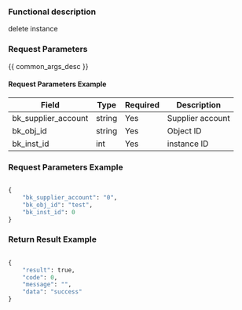 ### Functional description

delete instance

### Request Parameters

{{ common_args_desc }}

#### Request Parameters Example

| Field                |  Type       | Required	   |  Description                            |
|---------------------|-------------|--------|----------------------------------|
| bk_supplier_account | string      | Yes     | Supplier account                       |
| bk_obj_id           | string      | Yes     | Object ID |
| bk_inst_id          | int         | Yes     | instance ID  |


### Request Parameters Example

```python

{
    "bk_supplier_account": "0",
    "bk_obj_id": "test",
    "bk_inst_id": 0
}
```


### Return Result Example

```python

{
    "result": true,
    "code": 0,
    "message": "",
    "data": "success"
}
```
